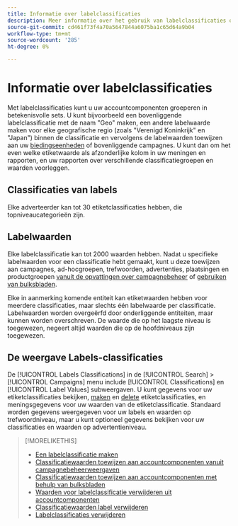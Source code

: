 ```yaml
---
title: Informatie over labelclassificaties
description: Meer informatie over het gebruik van labelclassificaties om uw accountcomponenten te groeperen.
source-git-commit: cd461f73f4a70a5647844a6075ba1c65d64a9b04
workflow-type: tm+mt
source-wordcount: '285'
ht-degree: 0%

---
```


# Informatie over labelclassificaties

Met labelclassificaties kunt u uw accountcomponenten groeperen in betekenisvolle sets. U kunt bijvoorbeeld een bovenliggende labelclassificatie met de naam &quot;Geo&quot; maken, een andere labelwaarde maken voor elke geografische regio (zoals &quot;Verenigd Koninkrijk&quot; en &quot;Japan&quot;) binnen de classificatie en vervolgens de labelwaarden toewijzen aan uw [biedingseenheden](/help/search-social-commerce/glossary.md#a-b) of bovenliggende campagnes. U kunt dan om het even welke etiketwaarde als afzonderlijke kolom in uw meningen en rapporten, en uw rapporten over verschillende classificatiegroepen en waarden voorleggen.

## Classificaties van labels

Elke adverteerder kan tot 30 etiketclassificaties hebben, die topniveaucategorieën zijn.

## Labelwaarden

Elke labelclassificatie kan tot 2000 waarden hebben. Nadat u specifieke labelwaarden voor een classificatie hebt gemaakt, kunt u deze toewijzen aan campagnes, ad-hocgroepen, trefwoorden, advertenties, plaatsingen en productgroepen [vanuit de opvattingen over campagnebeheer](classification-values-assign-campaign-management.md) of [gebruiken van bulksbladen](classification-values-assign-bulksheets.md).

Elke in aanmerking komende entiteit kan etiketwaarden hebben voor meerdere classificaties, maar slechts één labelwaarde per classificatie. Labelwaarden worden overgeërfd door onderliggende entiteiten, maar kunnen worden overschreven. De waarde die op het laagste niveau is toegewezen, negeert altijd waarden die op de hoofdniveaus zijn toegewezen.

## De weergave Labels-classificaties

De [!UICONTROL Labels Classifications] in de [!UICONTROL Search] > [!UICONTROL Campaigns] menu include [!UICONTROL Classifications] en [!UICONTROL Label Values] subweergaven. U kunt gegevens voor uw etiketclassificaties bekijken, [maken](classification-create.md) en [delete](classification-delete.md) etiketclassificaties, en meningsgegevens voor uw waarden van de etiketclassificatie. Standaard worden gegevens weergegeven voor uw labels en waarden op trefwoordniveau, maar u kunt optioneel gegevens bekijken voor uw classificaties en waarden op advertentieniveau.

>[!MORELIKETHIS]
>
>* [Een labelclassificatie maken](classification-create.md)
>* [Classificatiewaarden toewijzen aan accountcomponenten vanuit campagnebeheerweergaven](classification-values-assign-campaign-management.md)
>* [Classificatiewaarden toewijzen aan accountcomponenten met behulp van bulksbladen](classification-values-assign-bulksheets.md)
>* [Waarden voor labelclassificatie verwijderen uit accountcomponenten](classification-values-remove.md)
>* [Classificatiewaarden label verwijderen](classification-values-delete.md)
>* [Labelclassificaties verwijderen](classification-delete.md)

